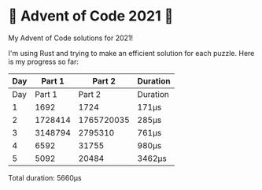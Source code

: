# 🎄 Advent of Code 2021 🎅
My Advent of Code solutions for 2021!

I'm using Rust and trying to make an efficient solution for each puzzle.
Here is my progress so far:


| Day | Part 1  | Part 2     | Duration |
|-----|---------|------------|----------|
| Day | Part 1  | Part 2     | Duration |
| 1   | 1692    | 1724       | 171μs    |
| 2   | 1728414 | 1765720035 | 285μs    |
| 3   | 3148794 | 2795310    | 761μs    |
| 4   | 6592    | 31755      | 980μs    |
| 5   | 5092    | 20484      | 3462μs   |

Total duration: 5660μs